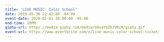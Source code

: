```yaml
---
title: 'LIVE MUSIC: Color School'
date: 2019-05-30 22:41:00 -04:00
event-date: 2020-02-01 20:00:00 -05:00
end-time: 10PM
giphy-url: https://media.giphy.com/media/G0vaYbZDJV0cM/giphy.gif
event-url: https://www.eventbrite.com/e/live-music-color-school-tickets-85779196887
---
```


